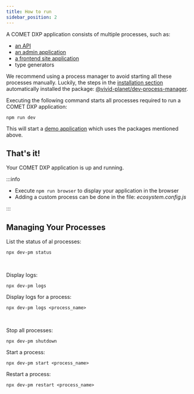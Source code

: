 ```yaml
---
title: How to run
sidebar_position: 2
---
```


A COMET DXP application consists of multiple processes, such as:

- [an API](packages-tools#apiPackage)
- [an admin application](packages-tools#adminPackage)
- [a frontend site application](packages-tools#sitePackage)
- type generators

We recommend using a process manager to avoid starting all these processes manually. Luckily, the steps in the [installation section](creating-a-project#installation) automatically installed the package: [@vivid-planet/dev-process-manager](https://github.com/vivid-planet/dev-process-manager).

Executing the following command starts all processes required to run a COMET DXP application:

`npm run dev`

This will start a [demo application](demo-application) which uses the packages mentioned above.

## That's it!

Your COMET DXP application is up and running.

:::info

- Execute `npm run browser` to display your application in the browser
- Adding a custom process can be done in the file: _ecosystem.config.js_

:::

## Managing Your Processes

List the status of al processes:

`npx dev-pm status`

<br />

Display logs:

`npx dev-pm logs`

Display logs for a process:

`npx dev-pm logs <process_name>`

<br />

Stop all processes:

`npx dev-pm shutdown`

Start a process:

`npx dev-pm start <process_name>`

Restart a process:

`npx dev-pm restart <process_name>`
